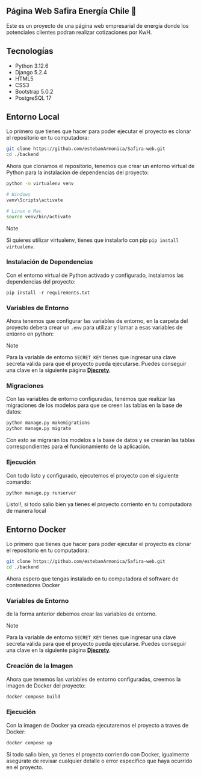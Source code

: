 ## Página Web Safira Energía Chile 🌱

Este es un proyecto de una página web empresarial de energía donde los potenciales clientes podran realizar cotizaciones por KwH.

## Tecnologías

- Python 3.12.6
- Django 5.2.4
- HTML5
- CSS3
- Bootstrap 5.0.2
- PostgreSQL 17

## Entorno Local

Lo primero que tienes que hacer para poder ejecutar el proyecto es clonar el repositorio en tu computadora:

```bash
git clone https://github.com/estebanArmonica/Safira-web.git
cd ./backend
```

Ahora que clonamos el repositorio, tenemos que crear un entorno virtual de Python para la instalación de dependencias del proyecto:

```bash
python -m virtualenv venv

# Windows
venv\Scripts\activate

# Linux o Mac
source venv/bin/activate
```

> [!NOTE]
> Si quieres utilizar virtualenv, tienes que instalarlo con pip `pip install virtualenv`.

### Instalación de Dependencias

Con el entorno virtual de Python activado y configurado, instalamos las dependencias del proyecto:

    pip install -r requirements.txt

### Variables de Entorno

Ahora tenemos que configurar las variables de entorno, en la carpeta del proyecto debera crear un `.env` para utilizar y llamar a esas variables de entorno en python:

> [!NOTE]
> Para la variable de entorno `SECRET_KEY` tienes que ingresar una clave secreta válida para que el proyecto pueda ejecutarse. Puedes conseguir una clave en la siguiente página **[Djecrety](https://djecrety.ir/)**.

### Migraciones

Con las variables de entorno configuradas, tenemos que realizar las migraciones de los modelos para que se creen las tablas en la base de datos:

```bash
python manage.py makemigrations
python manage.py migrate
```

Con esto se migrarán los modelos a la base de datos y se crearán las tablas correspondientes para el funcionamiento de la aplicación.

### Ejecución

Con todo listo y configurado, ejecutemos el proyecto con el siguiente comando:

    python manage.py runserver

Listo!!, si todo salio bien ya tienes el proyecto corriento en tu computadora de manera local

## Entorno Docker

Lo primero que tienes que hacer para poder ejecutar el proyecto es clonar el repositorio en tu computadora:

```bash
git clone https://github.com/estebanArmonica/Safira-web.git
cd ./backend
```

Ahora espero que tengas instalado en tu computadora el software de contenedores Docker

### Variables de Entorno

de la forma anterior debemos crear las variables de entorno.

> [!NOTE]
> Para la variable de entorno `SECRET_KEY` tienes que ingresar una clave secreta válida para que el proyecto pueda ejecutarse. Puedes conseguir una clave en la siguiente página **[Djecrety](https://djecrety.ir/)**.

### Creación de la Imagen

Ahora que tenemos las variables de entorno configuradas, creemos la imagen de Docker del proyecto:

```bash
docker compose build
```

### Ejecución

Con la imagen de Docker ya creada ejecutaremos el proyecto a traves de Docker:

```bash
docker compose up
```

Si todo salio bien, ya tienes el proyecto corriendo con Docker, igualmente asegúrate de revisar cualquier detalle o error específico que haya ocurrido en el proyecto.
